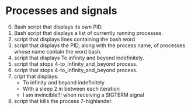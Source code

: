 # Processes and signals
0. Bash script that displays its own PID.<br />
1. Bash script that displays a list of currently running processes.<br />
2. script that displays lines containing the bash word<br />
3. script that displays the PID, along with the process name, of processes whose name contain the word bash.<br />
4. script that displays To infinity and beyond indefinitely.<br />
5. script that stops 4-to_infinity_and_beyond process.<br />
6. script that stops 4-to_infinity_and_beyond process.<br />
7. cript that displays:<br />
	* To infinity and beyond indefinitely<br />
	* With a sleep 2 in between each iteration <br />
	* I am invincible!!! when receiving a SIGTERM signal<br />
8. script that kills the process 7-highlander.<br />
